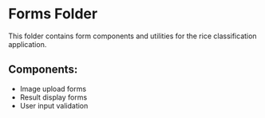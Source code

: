 
# Forms Folder

This folder contains form components and utilities for the rice classification application.

## Components:
- Image upload forms
- Result display forms
- User input validation
